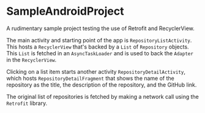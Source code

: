 # SampleAndroidProject
A rudimentary sample project testing the use of Retrofit and RecyclerView.

The main activity and starting point of the app is `RepositoryListActivity`. This hosts a `RecyclerView` that's backed by a `List` of `Repository` objects. This `List` is fetched in an `AsyncTaskLoader` and is used to back the `Adapter` in the `RecyclerView`.

Clicking on a list item starts another activity `RepositoryDetailActivity`, which hosts `RepositoryDetailFragment` that shows the name of the repository as the title, the description of the repository, and the GitHub link.

The original list of repositories is fetched by making a network call using the `Retrofit` library.
